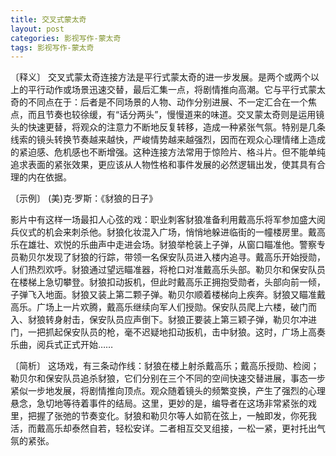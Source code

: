 ```yaml
---
title: 交叉式蒙太奇
layout: post
categories: 影视写作-蒙太奇
tags: 影视写作-蒙太奇
---
```


〔释义〕 交叉式蒙太奇连接方法是平行式蒙太奇的进一步发展。是两个或两个以上的平行动作或场景迅速交替，最后汇集一点，将剧情推向高潮。它与平行式蒙太奇的不同点在于：后者是不同场景的人物、动作分别进展、不一定汇合在一个焦点，而且节奏也较徐缓，有“话分两头”，慢慢道来的味道。交叉蒙太奇则是运用镜头的快速更替，将观众的注意力不断地反复转移，造成一种紧张气氛。特别是几条线索的镜头转换节奏越来越快，严峻情势越来越强烈，因而在观众心理情绪上造成的紧迫感、危机感也不断增强。这种连接方法常用于惊险片、格斗片。但不能单纯追求表面的紧张效果，更应该从人物性格和事件发展的必然逻辑出发，使其具有合理的内在依据。

〔示例〕 (美)克·罗斯：《豺狼的日子》

影片中有这样一场最扣人心弦的戏：职业刺客豺狼准备利用戴高乐将军参加盛大阅兵仪式的机会来刺杀他。豺狼化妆混入广场，悄悄地躲进临街的一幢楼房里。戴高乐在雄壮、欢悦的乐曲声中走进会场。豺狼举枪装上子弹，从窗口瞄准他。警察专员勒贝尔发现了豺狼的行踪，带领一名保安队员进入楼内追寻。戴高乐开始授勋，人们热烈欢呼。豺狼通过望远瞄准器，将枪口对准戴高乐头部。勒贝尔和保安队员在楼梯上急切攀登。豺狼扣动扳机，但此时戴高乐正拥抱受勋者，头部向前一倾，子弹飞入地面。豺狼又装上第二颗子弹。勒贝尔顺着楼梯向上疾奔。豺狼又瞄准戴高乐。广场上一片欢腾，戴高乐继续向军人们授勋。保安队员爬上六楼，破门而入、豺狼转身射击，保安队员应声倒下。豺狼正要装上第三颖子弹，勒贝尔冲进门，一把抓起保安队员的枪，毫不迟疑地扣动扳机，击中豺狼。这时，广场上高奏乐曲，阅兵式正式开始……

〔简析〕 这场戏，有三条动作线：豺狼在楼上射杀戴高乐；戴高乐授勋、检阅；勒贝尔和保安队员追杀豺狼，它们分别在三个不同的空间快速交替进展，事态一步紧似一步地发展，将剧情推向顶点。观众随着镜头的频繁变换，产生了强烈的心理悬念，急切地等待着事件的结局。这里，更妙的是，编导者在这场非常紧张的戏里，把握了张弛的节奏变化。豺狼和勒贝尔等人如箭在弦上，一触即发，你死我活，而戴高乐却泰然自若，轻松安详。二者相互交叉组接，一松一紧，更衬托出气氛的紧张。 